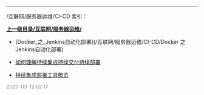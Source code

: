 
----

/互联网/服务器运维/CI-CD 索引：


**[上一级目录/互联网/服务器运维/](/互联网/服务器运维/)**

- [Docker_之_Jenkins自动化部署](/互联网/服务器运维/CI-CD/Docker 之 Jenkins自动化部署)

- [如何理解持续集成持续交付持续部署](/互联网/服务器运维/CI-CD/如何理解持续集成持续交付持续部署)

- [持续集成部署工具概览](/互联网/服务器运维/CI-CD/持续集成部署工具概览)


<font size=2 color='grey'> 2020-03-12 02:17 </font>